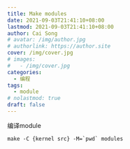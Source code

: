 ```yaml
---
title: Make modules
date: 2021-09-03T21:41:10+08:00
lastmod: 2021-09-03T21:41:10+08:00
author: Cai Song
# avatar: /img/author.jpg
# authorlink: https://author.site
cover: /img/cover.jpg
# images:
#   - /img/cover.jpg
categories:
  - 编程
tags:
  - module
# nolastmod: true
draft: false
---
```


编译module
```shell
make -C {kernel src} -M=`pwd` modules
```
